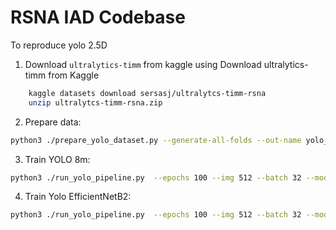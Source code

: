 
# RSNA IAD Codebase

To reproduce yolo 2.5D

1. Download `ultralytics-timm` from kaggle using Download ultralytics-timm from Kaggle

```bash
    kaggle datasets download sersasj/ultralytcs-timm-rsna
    unzip ultralytcs-timm-rsna.zip
```

2. Prepare data:

```bash
python3 ./prepare_yolo_dataset.py --generate-all-folds --out-name yolo_dataset --img-size 512 --label-scheme locations --yaml-out-dir configs --yaml-name-template yolo_fold{fold}.yaml --overwrite --rgb-mode
```

3. Train YOLO 8m:

```bash
python3 ./run_yolo_pipeline.py  --epochs 100 --img 512 --batch 32 --model yolov8m --project yolo_aneurysm_locations --name yolo_8m --data-fold-template configs/yolo_fold{fold}.yaml  --folds 0,1,2,3,4 --cls 1.0
```

4. Train Yolo EfficientNetB2:

```bash
python3 ./run_yolo_pipeline.py  --epochs 100 --img 512 --batch 32 --model yolo-11-effnetv2_s.yaml --project yolo_aneurysm_locations --name yolo_8m --data-fold-template configs/yolo_fold{fold}.yaml  --folds 0,1,2,3,4 --cls 1.0
```
